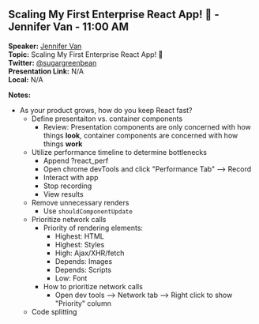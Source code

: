## Scaling My First Enterprise React App! 🐙 - Jennifer Van - 11:00 AM
**Speaker:** [Jennifer Van](https://github.com/sugargreenbean) <br>
**Topic:** Scaling My First Enterprise React App! 🐙 <br>
**Twitter:** [@sugargreenbean](https://twitter.com/sugargreenbean) <br>
**Presentation Link:** N/A <br>
**Local:** N/A <br>

**Notes:**
- As your product grows, how do you keep React fast?
    + Define presentaiton vs. container components
        * Review: Presentation components are only concerned with how things **look**, container components are concerned with how things **work**
    + Utilize performance timeline to determine bottlenecks
        * Append ?react_perf
        * Open chrome devTools and click "Performance Tab" --> Record
        * Interact with app
        * Stop recording
        * View results
    + Remove unnecessary renders
        * Use `shouldComponentUpdate`
    + Prioritize network calls
        * Priority of rendering elements:
            - Highest: HTML
            - Highest: Styles
            - High: Ajax/XHR/fetch
            - Depends: Images
            - Depends: Scripts
            - Low: Font
        * How to prioritize network calls
            - Open dev tools --> Network tab --> Right click to show "Priority" column
    + Code splitting
